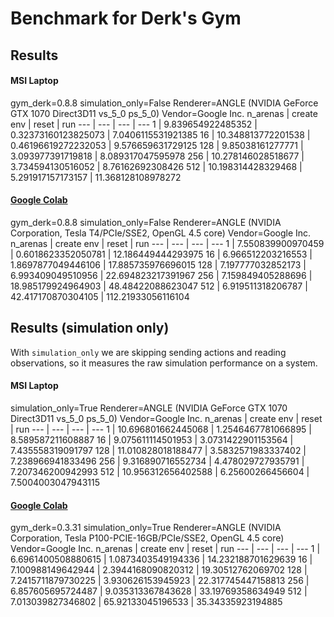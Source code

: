 # Benchmark for Derk's Gym

## Results

#### MSI Laptop
gym_derk=0.8.8 simulation_only=False Renderer=ANGLE (NVIDIA GeForce GTX 1070 Direct3D11 vs_5_0 ps_5_0) Vendor=Google Inc.
n_arenas | create env | reset | run
--- | --- | --- | ---
1 | 9.839654922485352 | 0.32373160123825073 | 7.0406115531921385
16 | 10.348813772201538 | 0.46196619272232053 | 9.576659631729125
128 | 9.85038161277771 | 3.093977391719818 | 8.089317047595978
256 | 10.278146028518677 | 3.734594130516052 | 8.76162692308426
512 | 10.198314428329468 | 5.291917157173157 | 11.368128108978272

#### [Google Colab](https://colab.research.google.com/drive/1n5Bl1pdBpQphOCOGWC31uUbmjMubPUM1?usp=sharing)
gym_derk=0.8.8 simulation_only=False Renderer=ANGLE (NVIDIA Corporation, Tesla T4/PCIe/SSE2, OpenGL 4.5 core) Vendor=Google Inc.
n_arenas | create env | reset | run
--- | --- | --- | ---
1 | 7.550839900970459 | 0.6018623352050781 | 12.186449444293975
16 | 6.966512203216553 | 1.8697877049446106 | 17.885735976696015
128 | 7.197777032852173 | 6.993409049510956 | 22.694823217391967
256 | 7.159849405288696 | 18.985179924964903 | 48.48422088623047
512 | 6.919511318206787 | 42.417170870304105 | 112.21933056116104

## Results (simulation only)

With `simulation_only` we are skipping sending actions and reading observations, so it measures the raw simulation performance on a system.

#### MSI Laptop
simulation_only=True Renderer=ANGLE (NVIDIA GeForce GTX 1070 Direct3D11 vs_5_0 ps_5_0) Vendor=Google Inc.
n_arenas | create env | reset | run
--- | --- | --- | ---
1 | 10.696801662445068 | 1.2546467781066895 | 8.589587211608887
16 | 9.075611114501953 | 3.0731422901153564 | 7.435558319091797
128 | 11.010828018188477 | 3.5832571983337402 | 7.238966941833496
256 | 9.316890716552734 | 4.478029727935791 | 7.207346200942993
512 | 10.956312656402588 | 6.25600266456604 | 7.5004003047943115

#### [Google Colab](https://colab.research.google.com/drive/1n5Bl1pdBpQphOCOGWC31uUbmjMubPUM1?usp=sharing)
gym_derk=0.3.31 simulation_only=True Renderer=ANGLE (NVIDIA Corporation, Tesla P100-PCIE-16GB/PCIe/SSE2, OpenGL 4.5 core) Vendor=Google Inc.
n_arenas | create env | reset | run
--- | --- | --- | ---
1 | 6.6961400508880615 | 1.0873403549194336 | 14.232188701629639
16 | 7.100988149642944 | 2.3944168090820312 | 19.30512762069702
128 | 7.2415711879730225 | 3.930626153945923 | 22.317745447158813
256 | 6.857605695724487 | 9.035313367843628 | 33.19769358634949
512 | 7.013039827346802 | 65.92133045196533 | 35.34335923194885
